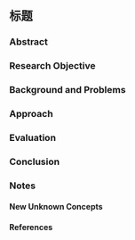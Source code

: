 ## 标题

### Abstract



### Research Objective



### Background and Problems



### Approach



### Evaluation



### Conclusion



### Notes



#### New Unknown Concepts



#### References











